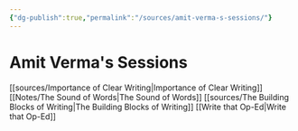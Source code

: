 ```yaml
---
{"dg-publish":true,"permalink":"/sources/amit-verma-s-sessions/"}
---
```



# Amit Verma's Sessions

[[sources/Importance of Clear Writing\|Importance of Clear Writing]]
[[Notes/The Sound of Words\|The Sound of Words]]
[[sources/The Building Blocks of Writing\|The Building Blocks of Writing]]
[[Write that Op-Ed\|Write that Op-Ed]]
